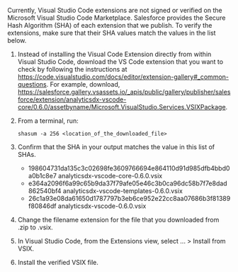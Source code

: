 Currently, Visual Studio Code extensions are not signed or verified on the
Microsoft Visual Studio Code Marketplace. Salesforce provides the Secure Hash
Algorithm (SHA) of each extension that we publish. To verify the extensions,
make sure that their SHA values match the values in the list below.

1. Instead of installing the Visual Code Extension directly from within Visual
   Studio Code, download the VS Code extension that you want to check by
   following the instructions at
   https://code.visualstudio.com/docs/editor/extension-gallery#_common-questions.
   For example, download,
   https://salesforce.gallery.vsassets.io/_apis/public/gallery/publisher/salesforce/extension/analyticsdx-vscode-core/0.6.0/assetbyname/Microsoft.VisualStudio.Services.VSIXPackage.

2. From a terminal, run:

    `shasum -a 256 <location_of_the_downloaded_file>`

3. Confirm that the SHA in your output matches the value in this list of SHAs.

   - 198604731da135c3c02698fe3609766694e864110d91d985dfb4bbd0a0b1c8e7  analyticsdx-vscode-core-0.6.0.vsix
   - e364a2096f6a99c65b9da37f79afe05e46c3b0ca96dc58b7f7e8dad862540bf4  analyticsdx-vscode-templates-0.6.0.vsix
   - 26c1a93e08da61650d1787797b3eb6ce952e22cc8aa07686b3f81389f80846df  analyticsdx-vscode-0.6.0.vsix


4. Change the filename extension for the file that you downloaded from .zip to
.vsix.

5. In Visual Studio Code, from the Extensions view, select ... > Install from
VSIX.

6. Install the verified VSIX file.

